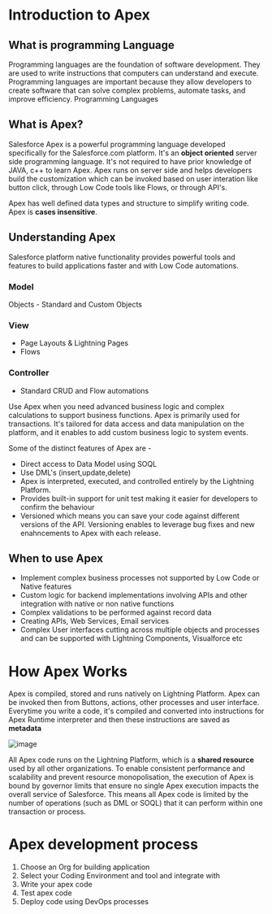 # Introduction to Apex

## What is programming Language
Programming languages are the foundation of software development. They are used to write instructions that computers can understand and execute. Programming languages are important because they allow developers to create software that can solve complex problems, automate tasks, and improve efficiency.
Programming Languages


## What is Apex?
Salesforce Apex is a powerful programming language developed specifically for the Salesforce.com platform. It's an **object oriented** server side programming language. It's not required to have prior knowledge of JAVA, c++ to learn Apex. Apex runs on server side and helps developers build the customization which can be invoked based on user interation like button click, through Low Code tools like Flows, or through API's.

Apex has well defined data types and structure to simplify writing code. Apex is **cases insensitive**. 

## Understanding Apex
Salesforce platform native functionality provides powerful tools and features to build applications faster and with Low Code automations. 

### Model
Objects - Standard and Custom Objects

### View
* Page Layouts & Lightning Pages 
* Flows

### Controller
* Standard CRUD and Flow automations

Use Apex when you need advanced business logic and complex calculations to support business functions. Apex is primarily used for transactions. It's tailored for data access and data manipulation on the platform, and it enables to add custom business logic to system events. 



Some of the distinct features of Apex are - 
- Direct access to Data Model using SOQL
- Use DML's (insert,update,delete)
- Apex is interpreted, executed, and controlled entirely by the Lightning Platform.
- Provides built-in support for unit test making it easier for developers to confirm the behaviour
- Versioned which means you can save your code against different versions of the API. Versioning enables to leverage bug fixes and new enahncements to Apex with each release.

## When to use Apex
* Implement  complex business processes not supported by Low Code or Native features
* Custom logic for backend implementations involving APIs and other integration with native or non native functions
* Complex validations to be performed against record data
* Creating APIs, Web Services, Email services
* Complex User interfaces cutting across multiple objects and processes and can be supported with Lightning Components, Visualforce etc

# How Apex Works
Apex is compiled, stored and runs natively on Lightning Platform.  Apex can be invoked then from Buttons, actions, other processes and user interface. Everytime you write a code, it's compiled and converted into instructions for Apex Runtime interpreter and then these instructions are saved as **metadata**

![image](https://github.com/user-attachments/assets/d32c9049-4777-4521-b10e-424d4b391709)

All Apex code runs on the Lightning Platform, which is a **shared resource** used by all other organizations. To enable consistent performance and scalability and prevent resource monopolisation, the execution of Apex is bound by governor limits that ensure no single Apex execution impacts the overall service of Salesforce. This means all Apex code is limited by the number of operations (such as DML or SOQL) that it can perform within one transaction or process.

# Apex development process
1. Choose an Org for building application 
2. Select your Coding Environment and tool and integrate with 
3. Write your apex code
4. Test apex code
5. Deploy code using DevOps processes
   
  
